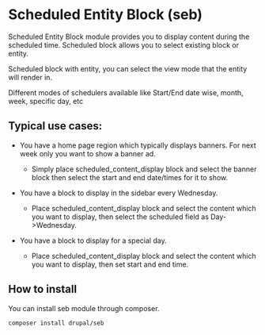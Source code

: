 # Scheduled Entity Block (seb)

Scheduled Entity Block module provides you to display content during the scheduled time. Scheduled block allows you to select existing block or entity.

Scheduled block with entity, you can select the view mode that the entity will render in. 

Different modes of schedulers available like Start/End date wise, month, week, specific day, etc


## Typical use cases:

* You have a home page region which typically displays banners. For next week only you want to show a banner ad.

  * Simply place scheduled_content_display block and select the banner block then select the start and end date/times for it to show.

* You have a block to display in the sidebar every Wednesday.

  * Place scheduled_content_display block and select the content which you want to display, then select the scheduled field as Day->Wednesday.

* You have a block to display for a special day.

  * Place scheduled_content_display block and select the content which you want to display, then set start and end time.

## How to install
You can install seb module through composer.


`composer install drupal/seb`